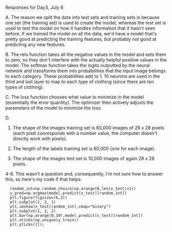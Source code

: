 Responses for Day3, July 8

A. The reason we split the data into test sets and training sets is because one set (the training set) is used to create the model, whereas the test set is used to test the model on how it handles information that it hasn't seen before. If we trained the model on all the data, we'd have a model that's pretty good at predicting the training features, but probably not good at predicting any new features.

B. The relu function takes all the negative values in the model and sets them to zero, so they don't interfere with the actually helpful positive values in the model. The softmax function takes the logits outputted by the neural network and transforms them into probabilities that the input image belongs to each category. These probabilities add to 1. 10 neurons are used in the third and last layer to map to each type of clothing (since there are ten types of clothing).

C. The loss function chooses what value to minimize in the model (essentially the error quantity). The optimizer then actively adjusts the parameters of the model to minimize the loss.

D.
   1. The shape of the images training set is 60,000 images of 28 x 28 pixels (each pixel cooresponds with a number value, the computer doesn't directly work with pixels).
   
   2. The length of the labels training set is 60,000 (one for each image).
   
   3. The shape of the images test set is 10,000 images of again 28 x 28 pixels.
   
   4-6. This wasn't a question and, consequently, I'm not sure how to answer this, so here's my code if that helps:
   
      random_int=np.random.choice(np.arange(0,len(x_test)+1))
      y_pred=np.argmax(model.predict(x_test)[random_int])
      plt.figure(figsize=(6,3))
      plt.subplot(1, 2, 1)
      plt.imshow(x_test[random_int],cmap="binary")
      plt.subplot(1, 2, 2)
      plt.bar(np.arange(0,10),model.predict(x_test)[random_int])
      plt.xticks(np.unique(y_train))
      plt.yticks([]);
      
